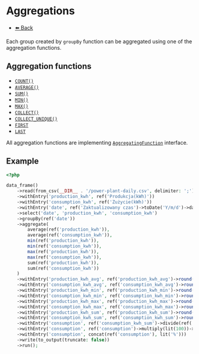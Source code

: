 # Aggregations

- [⬅️️ Back](group-by.md)

Each group created by `groupBy` function can be aggregated using one of the aggregation functions.

## Aggregation functions

- [`COUNT()`](/src/core/etl/src/Flow/ETL/Function/Count.php)
- [`AVERAGE()`](/src/core/etl/src/Flow/ETL/Function/Average.php)
- [`SUM()`](/src/core/etl/src/Flow/ETL/Function/Sum.php)
- [`MIN()`](/src/core/etl/src/Flow/ETL/Function/Min.php)
- [`MAX()`](/src/core/etl/src/Flow/ETL/Function/Max.php)
- [`COLLECT()`](/src/core/etl/src/Flow/ETL/Function/Collect.php)
- [`COLLECT_UNIQUE()`](/src/core/etl/src/Flow/ETL/Function/CollectUnique.php)
- [`FIRST`](/src/core/etl/src/Flow/ETL/Function/First.php)
- [`LAST`](/src/core/etl/src/Flow/ETL/Function/Last.php)

All aggregation functions are implementing [`AggregatingFunction`](/src/core/etl/src/Flow/ETL/Function/AggregatingFunction.php) interface.

## Example

```php
<?php 

data_frame()
    ->read(from_csv(__DIR__ . '/power-plant-daily.csv', delimiter: ';'))
    ->withEntry('production_kwh', ref('Produkcja(kWh)'))
    ->withEntry('consumption_kwh', ref('Zużycie(kWh)'))
    ->withEntry('date', ref('Zaktualizowany czas')->toDate('Y/m/d')->dateFormat('Y/m'))
    ->select('date', 'production_kwh', 'consumption_kwh')
    ->groupBy(ref('date'))
    ->aggregate(
        average(ref('production_kwh')),
        average(ref('consumption_kwh')),
        min(ref('production_kwh')),
        min(ref('consumption_kwh')),
        max(ref('production_kwh')),
        max(ref('consumption_kwh')),
        sum(ref('production_kwh')),
        sum(ref('consumption_kwh'))
    )
    ->withEntry('production_kwh_avg', ref('production_kwh_avg')->round(lit(2)))
    ->withEntry('consumption_kwh_avg', ref('consumption_kwh_avg')->round(lit(2)))
    ->withEntry('production_kwh_min', ref('production_kwh_min')->round(lit(2)))
    ->withEntry('consumption_kwh_min', ref('consumption_kwh_min')->round(lit(2)))
    ->withEntry('production_kwh_max', ref('production_kwh_max')->round(lit(2)))
    ->withEntry('consumption_kwh_max', ref('consumption_kwh_max')->round(lit(2)))
    ->withEntry('production_kwh_sum', ref('production_kwh_sum')->round(lit(2)))
    ->withEntry('consumption_kwh_sum', ref('consumption_kwh_sum')->round(lit(2)))
    ->withEntry('consumption', ref('consumption_kwh_sum')->divide(ref('production_kwh_sum')))
    ->withEntry('consumption', ref('consumption')->multiply(lit(100))->round(lit(2)))
    ->withEntry('consumption', concat(ref('consumption'), lit('%')))
    ->write(to_output(truncate: false))
    ->run();
```